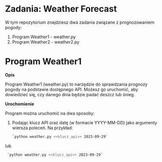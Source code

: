 # Zadania: Weather Forecast

W tym repozytorium znajdziesz dwa zadania związane z prognozowaniem pogody:

1. Program Weather1 - weather.py
3. Program Weather2 - weather2.py

# Program Weather1

**Opis**

Program Weather1 (weather.py) to narzędzie do sprawdzania prognozy pogody na podstawie dostępnego API. 
Możesz go uruchomić, aby dowiedzieć się, czy danego dnia będzie padać deszcz lub śnieg.

**Urochomienie**

Program można uruchomić na dwa sposoby:

1. Podając klucz API oraz datę (w formacie YYYY-MM-DD) jako argumenty wiersza poleceń. Na przykład:

   ```bash
   `python weather.py <<klucz_api>> 2023-09-29`
lub
  ```bash
   `python weather.py <<klucz_api>> 2023-09-29`
